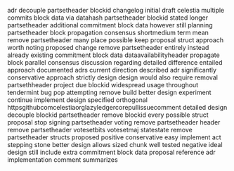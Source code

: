 adr decouple partsetheader blockid changelog initial draft celestia multiple commits block data via datahash partsetheader blockid stated longer partsetheader additional commitment block data however still planning partsetheader block propagation consensus shortmedium term mean remove partsetheader many place possible keep proposal struct approach worth noting proposed change remove partsetheader entirely instead already existing commitment block data dataavailabilityheader propagate block parallel consensus discussion regarding detailed difference entailed approach documented adrs current direction described adr significantly conservative approach strictly design design would also require removal partsethheader project due blockid widespread usage throughout tendermint bug pop attempting remove build better design experiment continue implement design specified orthogonal httpsgithubcomcelestiaorglazyledgercorepullissuecomment detailed design decouple blockid partsetheader remove blockid every possible struct proposal stop signing partsetheader voting remove partsetheader header remove partsetheader votesetbits votesetmaj statestate remove partsetheader structs proposed positive conservative easy implement act stepping stone better design allows sized chunk well tested negative ideal design still include extra commitment block data proposal reference adr implementation comment summarizes